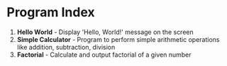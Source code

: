 # Program Index

1. **Hello World** - Display 'Hello, World!' message on the screen
2. **Simple Calculator** - Program to perform simple arithmetic operations like addition, subtraction, division
3. **Factorial** - Calculate and output factorial of a given number
